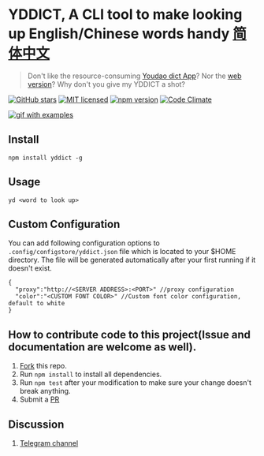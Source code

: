 # YDDICT, A CLI tool to make looking up English/Chinese words handy [简体中文](./README.md)

> Don't like the resource-consuming [Youdao dict App](http://cidian.youdao.com/index-mac.html)? Nor the [web version](http://dict.youdao.com/)? Why don't you give my YDDICT a shot?

[![GitHub stars](https://img.shields.io/github/stars/kenshinji/yddict.svg?style=plastic)](https://github.com/kenshinji/yddict/stargazers)
[![MIT licensed](https://img.shields.io/badge/license-MIT-blue.svg)](https://github.com/kenshinji/yddict/blob/master/LICENSE.txt)
[![npm version](https://badge.fury.io/js/yddict.svg)](https://badge.fury.io/js/yddict)
[![Code Climate](https://codeclimate.com/github/kenshinji/yddict/badges/gpa.svg)](https://codeclimate.com/github/kenshinji/yddict)

[![gif with examples][examples-link]][examples-link]

## Install

    npm install yddict -g

## Usage

    yd <word to look up>

## Custom Configuration
  You can add following configuration options to `.config/configstore/yddict.json` file which is located to your $HOME directory. The file will be generated automatically after your first running if it doesn't exist.

    {
      "proxy":"http://<SERVER ADDRESS>:<PORT>" //proxy configuration
      "color":"<CUSTOM FONT COLOR>" //Custom font color configuration, default to white
    }

## How to contribute code to this project(Issue and documentation are welcome as well).
1. [Fork](https://help.github.com/articles/fork-a-repo/) this repo.
2. Run `npm install` to install all dependencies.
3. Run `npm test` after your modification to make sure your change doesn't break anything.
4. Submit a [PR](https://help.github.com/articles/about-pull-requests/)

## Discussion

 1.  [Telegram channel](https://t.me/yddict)



[examples-link]:   https://raw.githubusercontent.com/kenshinji/yddict/master/example.gif
